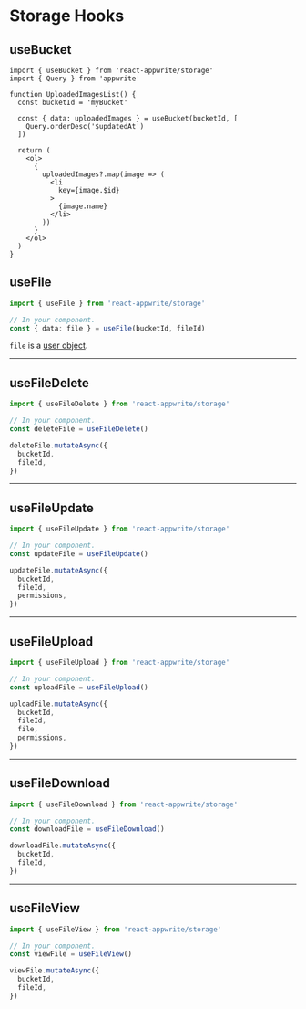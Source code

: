 # Storage Hooks

## useBucket

```tsx
import { useBucket } from 'react-appwrite/storage'
import { Query } from 'appwrite'

function UploadedImagesList() {
  const bucketId = 'myBucket'
  
  const { data: uploadedImages } = useBucket(bucketId, [
    Query.orderDesc('$updatedAt')
  ])
  
  return (
    <ol>
      {
        uploadedImages?.map(image => (
          <li
            key={image.$id}
          >
            {image.name}
          </li>
        ))
      }
    </ol>
  )
}
```

## useFile

```typescript
import { useFile } from 'react-appwrite/storage'

// In your component.
const { data: file } = useFile(bucketId, fileId)
```

`file` is a [user object](https://appwrite.io/docs/models/file).

---

## useFileDelete

```typescript
import { useFileDelete } from 'react-appwrite/storage'

// In your component.
const deleteFile = useFileDelete()

deleteFile.mutateAsync({
  bucketId,
  fileId,
})
```

---

## useFileUpdate

```typescript
import { useFileUpdate } from 'react-appwrite/storage'

// In your component.
const updateFile = useFileUpdate()

updateFile.mutateAsync({
  bucketId,
  fileId,
  permissions,
})
```

---

## useFileUpload

```typescript
import { useFileUpload } from 'react-appwrite/storage'

// In your component.
const uploadFile = useFileUpload()

uploadFile.mutateAsync({
  bucketId,
  fileId,
  file,
  permissions,
})
```

---

## useFileDownload

```typescript
import { useFileDownload } from 'react-appwrite/storage'

// In your component.
const downloadFile = useFileDownload()

downloadFile.mutateAsync({
  bucketId,
  fileId,
})
```

---

## useFileView

```typescript
import { useFileView } from 'react-appwrite/storage'

// In your component.
const viewFile = useFileView()

viewFile.mutateAsync({
  bucketId,
  fileId,
})
```